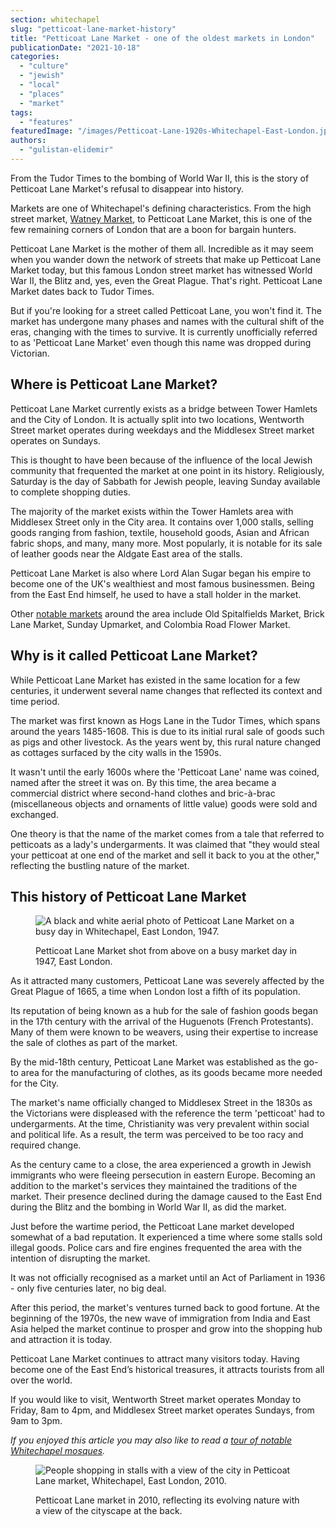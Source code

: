 ```yaml
---
section: whitechapel
slug: "petticoat-lane-market-history"
title: "Petticoat Lane Market - one of the oldest markets in London"
publicationDate: "2021-10-18"
categories: 
  - "culture"
  - "jewish"
  - "local"
  - "places"
  - "market"
tags: 
  - "features"
featuredImage: "/images/Petticoat-Lane-1920s-Whitechapel-East-London.jpeg"
authors: 
  - "gulistan-elidemir"
---
```


From the Tudor Times to the bombing of World War II, this is the story of Petticoat Lane Market's refusal to disappear into history.

Markets are one of Whitechapel's defining characteristics. From the high street market, [Watney Market](https://whitechapellondon.co.uk/watney-market-history/), to Petticoat Lane Market, this is one of the few remaining corners of London that are a boon for bargain hunters.  

Petticoat Lane Market is the mother of them all. Incredible as it may seem when you wander down the network of streets that make up Petticoat Lane Market today, but this famous London street market has witnessed World War II, the Blitz and, yes, even the Great Plague. That's right. Petticoat Lane Market dates back to Tudor Times.  

But if you're looking for a street called Petticoat Lane, you won't find it. The market has undergone many phases and names with the cultural shift of the eras, changing with the times to survive. It is currently unofficially referred to as 'Petticoat Lane Market' even though this name was dropped during Victorian.

## Where is Petticoat Lane Market?

Petticoat Lane Market currently exists as a bridge between Tower Hamlets and the City of London. It is actually split into two locations, Wentworth Street market operates during weekdays and the Middlesex Street market operates on Sundays. 

This is thought to have been because of the influence of the local Jewish community that frequented the market at one point in its history. Religiously, Saturday is the day of Sabbath for Jewish people, leaving Sunday available to complete shopping duties.

The majority of the market exists within the Tower Hamlets area with Middlesex Street only in the City area. It contains over 1,000 stalls, selling goods ranging from fashion, textile, household goods, Asian and African fabric shops, and many, many more. Most popularly, it is notable for its sale of leather goods near the Aldgate East area of the stalls. 

Petticoat Lane Market is also where Lord Alan Sugar began his empire to become one of the UK's wealthiest and most famous businessmen. Being from the East End himself, he used to have a stall holder in the market.

Other [notable markets](https://www.towerhamlets.gov.uk/lgnl/business/markets/markets_in_tower_hamlets.aspx) around the area include Old Spitalfields Market, Brick Lane Market, Sunday Upmarket, and Colombia Road Flower Market.

## Why is it called Petticoat Lane Market?

While Petticoat Lane Market has existed in the same location for a few centuries, it underwent several name changes that reflected its context and time period.

The market was first known as Hogs Lane in the Tudor Times, which spans around the years 1485-1608. This is due to its initial rural sale of goods such as pigs and other livestock. As the years went by, this rural nature changed as cottages surfaced by the city walls in the 1590s.

It wasn't until the early 1600s where the 'Petticoat Lane' name was coined, named after the street it was on. By this time, the area became a commercial district where second-hand clothes and bric-à-brac (miscellaneous objects and ornaments of little value) goods were sold and exchanged. 

One theory is that the name of the market comes from a tale that referred to petticoats as a lady's undergarments. It was claimed that "they would steal your petticoat at one end of the market and sell it back to you at the other," reflecting the bustling nature of the market.

## This history of Petticoat Lane Market

<figure>

![A black and white aerial photo of Petticoat Lane Market on a busy day in Whitechapel, East London, 1947.](/images/Petticoat-Lane-1947-Whitechapel-East-London-1024x683.jpeg)

<figcaption>

Petticoat Lane Market shot from above on a busy market day in 1947, East London.

</figcaption>

</figure>

As it attracted many customers, Petticoat Lane was severely affected by the Great Plague of 1665, a time when London lost a fifth of its population. 

Its reputation of being known as a hub for the sale of fashion goods began in the 17th century with the arrival of the Huguenots (French Protestants). Many of them were known to be weavers, using their expertise to increase the sale of clothes as part of the market.

By the mid-18th century, Petticoat Lane Market was established as the go-to area for the manufacturing of clothes, as its goods became more needed for the City. 

The market's name officially changed to Middlesex Street in the 1830s as the Victorians were displeased with the reference the term 'petticoat' had to undergarments. At the time, Christianity was very prevalent within social and political life. As a result, the term was perceived to be too racy and required change. 

As the century came to a close, the area experienced a growth in Jewish immigrants who were fleeing persecution in eastern Europe. Becoming an addition to the market's services they maintained the traditions of the market. Their presence declined during the damage caused to the East End during the Blitz and the bombing in World War II, as did the market.

Just before the wartime period, the Petticoat Lane market developed somewhat of a bad reputation. It experienced a time where some stalls sold illegal goods. Police cars and fire engines frequented the area with the intention of disrupting the market. 

It was not officially recognised as a market until an Act of Parliament in 1936 - only five centuries later, no big deal.

After this period, the market's ventures turned back to good fortune. At the beginning of the 1970s, the new wave of immigration from India and East Asia helped the market continue to prosper and grow into the shopping hub and attraction it is today.

Petticoat Lane Market continues to attract many visitors today. Having become one of the East End’s historical treasures, it attracts tourists from all over the world.

If you would like to visit, Wentworth Street market operates Monday to Friday, 8am to 4pm, and Middlesex Street market operates Sundays, from 9am to 3pm.

_If you enjoyed this article you may also like to read a [tour of notable Whitechapel mosques](https://whitechapellondon.co.uk/mosques-in-whitechapel/)._

<figure>

![People shopping in stalls with a view of the city in Petticoat Lane market, Whitechapel, East London, 2010.](/images/Petticoat-Lane-2010-Whitechapel-East-London-1024x683.jpg)

<figcaption>

Petticoat Lane market in 2010, reflecting its evolving nature with a view of the cityscape at the back.

</figcaption>

</figure>
